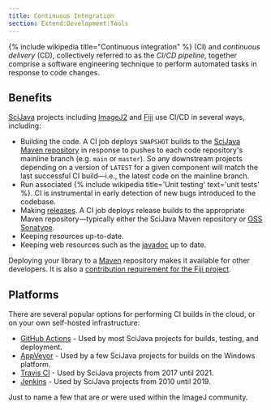 ```yaml
---
title: Continuous Integration
section: Extend:Development:Tools
---
```


{% include wikipedia title="Continuous integration" %} (CI) and *continuous delivery* (CD), collectively referred to as the *CI/CD pipeline*, together comprise a software engineering technique to perform automated tasks in response to code changes.

## Benefits

[SciJava](/libs/scijava) projects including [ImageJ2](/software/imagej2) and [Fiji](/software/fiji) use CI/CD in several ways, including:

- Building the code. A CI job deploys `SNAPSHOT` builds to the [SciJava Maven repository](https://maven.scijava.org/) in response to pushes to each code repository's mainline branch (e.g. `main` or `master`). So any downstream projects depending on a version of `LATEST` for a given component will match the last successful CI build—i.e., the latest code on the mainline branch.
- Run associated {% include wikipedia title='Unit testing' text='unit tests' %}. CI is instrumental in early detection of new bugs introduced to the codebase.
- Making [releases](/develop/releasing). A CI job deploys release builds to the appropriate Maven repository—typically either the SciJava Maven repository or [OSS Sonatype](https://s01.oss.sonatype.org/).
- Keeping  resources up-to-date.
- Keeping web resources such as the [javadoc](/develop/source#javadocs) up to date.

Deploying your library to a [Maven](/develop/maven) repository makes it available for other developers. It is also a [contribution requirement for the Fiji project](/contribute/fiji).

## Platforms

There are several popular options for performing CI builds in the cloud, or on your own self-hosted infrastructure:

* [GitHub Actions](/develop/github-actions) - Used by most SciJava projects for builds, testing, and deployment.
* [AppVeyor](/develop/appveyor) - Used by a few SciJava projects for builds on the Windows platform.
* [Travis CI](/develop/travis-ci) - Used by SciJava projects from 2017 until 2021.
* [Jenkins](/develop/jenkins) - Used by SciJava projects from 2010 until 2019.

Just to name a few that are or were used within the ImageJ community.
